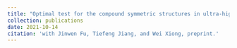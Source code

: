 ```yaml
---
title: "Optimal test for the compound symmetric structures in ultra-high dimensions"
collection: publications
date: 2021-10-14
citation: 'with Jinwen Fu, Tiefeng Jiang, and Wei Xiong, preprint.'
---
```


